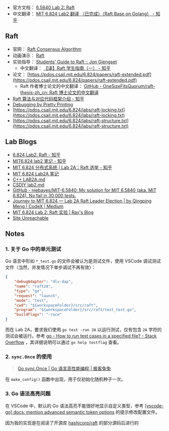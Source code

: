 - 官方文档： [6.5840 Lab 2: Raft](https://pdos.csail.mit.edu/6.824/labs/lab-raft.html)
- 中文翻译： [MIT 6.824 Lab2 翻译 （已完成）（Raft Base on Golang） - 知乎](https://zhuanlan.zhihu.com/p/248686289)

## Raft

- 官网： [Raft Consensus Algorithm](https://raft.github.io/)
- 动画演示： [Raft](https://thesecretlivesofdata.com/raft/)
- 实验指导： [Students' Guide to Raft :: Jon Gjengset](https://thesquareplanet.com/blog/students-guide-to-raft/)
  - 中文翻译： [【译】Raft 学生指南（一） - 知乎](https://zhuanlan.zhihu.com/p/200903182)
- 论文： [https://pdos.csail.mit.edu/6.824/papers/raft-extended.pdf](https://pdos.csail.mit.edu/6.824/papers/raft-extended.pdf)
  - Raft 作者博士论文的中文翻译： [GitHub - OneSizeFitsQuorum/raft-thesis-zh_cn: Raft 博士论文的中文翻译](https://github.com/OneSizeFitsQuorum/raft-thesis-zh_cn)
- [Raft 算法与对应代码框架介绍 - 知乎](https://zhuanlan.zhihu.com/p/492542462)
- [Debugging by Pretty Printing](https://blog.josejg.com/debugging-pretty/)
- [https://pdos.csail.mit.edu/6.824/labs/raft-locking.txt](https://pdos.csail.mit.edu/6.824/labs/raft-locking.txt)
- [https://pdos.csail.mit.edu/6.824/labs/raft-structure.txt](https://pdos.csail.mit.edu/6.824/labs/raft-structure.txt)

## Lab Blogs

- [6.824 Lab2: Raft - 知乎](https://zhuanlan.zhihu.com/p/121476449)
- [MIT6.824 lab2 笔记 - 知乎](https://zhuanlan.zhihu.com/p/548144411)
- [MIT 6.824 分布式系统 | Lab 2A：Raft 选举 - 知乎](https://zhuanlan.zhihu.com/p/264448558)
- [MIT 6.824 Lab2A 笔记](https://www.khanengr.com/posts/raft-note-1/)
- [C++ LAB2A.md](https://github.com/tjumcw/6.824/blob/main/LAB2A.md)
- [CSDIY lab2.md](https://github.com/OneSizeFitsQuorum/MIT6.824-2021/blob/master/docs/lab2.md)
- [GitHub - niebayes/MIT-6.5840: My solution for MIT 6.5840 (aka. MIT 6.824). No fail in 30,000 tests.](https://github.com/niebayes/MIT-6.5840)
- [Journey to MIT 6.824 — Lab 2A Raft Leader Election | by Qingping Meng | CodeX | Medium](https://medium.com/codex/journey-to-mit-6-824-lab-2a-raft-leader-election-974087a55740)
- [MIT 6.824 Lab 2: Raft 实验 | Ray's Blog](https://blog.rayzhang.top/2022/11/09/mit-6.824-lab2-raft/index.html)
- [Site Unreachable](https://www.khanengr.com/posts/raft-note-3/)

## Notes

### 1. 关于 Go 中的单元测试

Go 语言中形如 `*_test.go` 的文件会被认为是测试文件，使用 VSCode 调试测试文件（当然，并发情况下单步调试不再有效）：

```json
{
    "debugAdapter": "dlv-dap",
    "name": "raft2A",
    "type": "go",
    "request": "launch",
    "mode": "test",
    "cwd": "${workspaceFolder}/src/raft",
    "program": "${workspaceFolder}/src/raft/test_test.go",
    "buildFlags": "-race"
}
```

而在 Lab 2A，要求我们使用 `go test -run 2A` 以运行测试，仅有包含 `2A` 字符的测试会被运行。参考 [go - How to run test cases in a specified file? - Stack Overflow](https://stackoverflow.com/questions/16935965/how-to-run-test-cases-in-a-specified-file) ，其详细说明可以通过 `go help testflag` 查看。

### 2. `sync.Once` 的使用

> [Go sync.Once | Go 语言高性能编程 | 极客兔兔](https://geektutu.com/post/hpg-sync-once.html)

在 `make_config()` 函数中出现，用于仅初始化随机种子一次。

### 3. Go 语法高亮问题

在 VSCode 中，默认的 Go 语法高亮不能很好地显示自定义类型，参考 [[vscode-go] docs: mention advanced semantic token options](https://groups.google.com/g/golang-checkins/c/TwJ1wuX_8-o?pli=1) 的提示修改配置文件。

因为我的实现是在阅读了开源库 [hashicorp/raft](https://github.com/hashicorp/raft) 的部分源码后进行的
